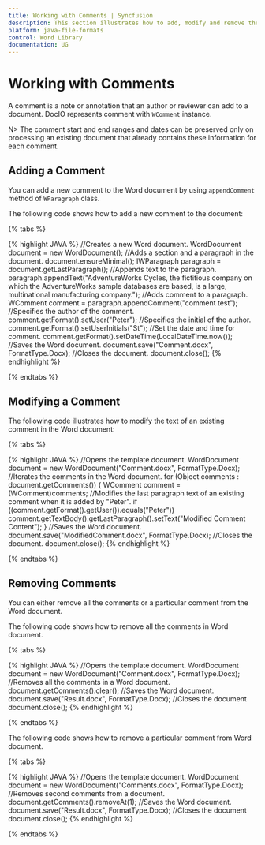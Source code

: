 ```yaml
---
title: Working with Comments | Syncfusion
description: This section illustrates how to add, modify and remove the comments using Syncfusion Word library (Essential DocIO)
platform: java-file-formats
control: Word Library
documentation: UG
---
```

# Working with Comments

A comment is a note or annotation that an author or reviewer can add to a document. DocIO represents comment with `WComment` instance.

N>  The comment start and end ranges and dates can be preserved only on processing an existing document that already contains these information for each comment.

## Adding a Comment

You can add a new comment to the Word document by using `appendComment` method of `WParagraph` class. 

The following code shows how to add a new comment to the document:

{% tabs %}  

{% highlight JAVA %}
//Creates a new Word document.
WordDocument document = new WordDocument();
//Adds a section and a paragraph in the document.
document.ensureMinimal();
IWParagraph paragraph = document.getLastParagraph();
//Appends text to the paragraph.
paragraph.appendText("AdventureWorks Cycles, the fictitious company on which the AdventureWorks sample databases are based, is a large, multinational manufacturing company.");
//Adds comment to a paragraph.
WComment comment = paragraph.appendComment("comment test");
//Specifies the author of the comment.
comment.getFormat().setUser("Peter");
//Specifies the initial of the author.
comment.getFormat().setUserInitials("St");
//Set the date and time for comment.
comment.getFormat().setDateTime(LocalDateTime.now());
//Saves the Word document.
document.save("Comment.docx", FormatType.Docx);
//Closes the document.
document.close();
{% endhighlight %} 

{% endtabs %}  

## Modifying a Comment

The following code illustrates how to modify the text of an existing comment in the Word document:

{% tabs %}  

{% highlight JAVA %}
//Opens the template document.
WordDocument document = new WordDocument("Comment.docx", FormatType.Docx);
//Iterates the comments in the Word document.
for (Object comments : document.getComments())
{
  WComment comment = (WComment)comments;
  //Modifies the last paragraph text of an existing comment when it is added by "Peter".
  if ((comment.getFormat().getUser()).equals("Peter"))
    comment.getTextBody().getLastParagraph().setText("Modified Comment Content");
}
//Saves the Word document.
document.save("ModifiedComment.docx", FormatType.Docx);
//Closes the document.
document.close();
{% endhighlight %}

{% endtabs %}  
  
## Removing Comments

You can either remove all the comments or a particular comment from the Word document.

The following code shows how to remove all the comments in Word document.

{% tabs %}  

{% highlight JAVA %}
//Opens the template document.
WordDocument document = new WordDocument("Comment.docx", FormatType.Docx);
//Removes all the comments in a Word document.
document.getComments().clear();
//Saves the Word document.
document.save("Result.docx", FormatType.Docx);
//Closes the document
document.close();
{% endhighlight %}

{% endtabs %}  

The following code shows how to remove a particular comment from Word document.

{% tabs %} 

{% highlight JAVA %}
//Opens the template document.
WordDocument document = new WordDocument("Comments.docx", FormatType.Docx);
//Removes second comments from a document.
document.getComments().removeAt(1);
//Saves the Word document.
document.save("Result.docx", FormatType.Docx);
//Closes the document
document.close();
{% endhighlight %}

{% endtabs %}
